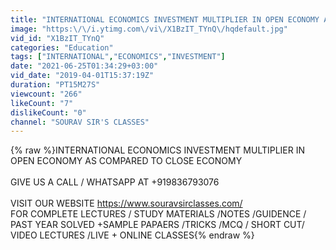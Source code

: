 ```yaml
---
title: "INTERNATIONAL ECONOMICS INVESTMENT MULTIPLIER IN OPEN ECONOMY AS COMPARED TO CLOSE ECONOMY"
image: "https:\/\/i.ytimg.com\/vi\/X1BzIT_TYnQ\/hqdefault.jpg"
vid_id: "X1BzIT_TYnQ"
categories: "Education"
tags: ["INTERNATIONAL","ECONOMICS","INVESTMENT"]
date: "2021-06-25T01:34:29+03:00"
vid_date: "2019-04-01T15:37:19Z"
duration: "PT15M27S"
viewcount: "266"
likeCount: "7"
dislikeCount: "0"
channel: "SOURAV SIR'S CLASSES"
---
```

{% raw %}INTERNATIONAL ECONOMICS INVESTMENT MULTIPLIER IN OPEN ECONOMY AS COMPARED TO CLOSE ECONOMY<br /><br />GIVE US A CALL / WHATSAPP AT   +919836793076 <br /><br />VISIT OUR WEBSITE <a rel="nofollow" target="blank" href="https://www.souravsirclasses.com/">https://www.souravsirclasses.com/</a> <br />FOR COMPLETE LECTURES / STUDY MATERIALS /NOTES /GUIDENCE / PAST YEAR SOLVED +SAMPLE PAPAERS /TRICKS /MCQ / SHORT CUT/ VIDEO LECTURES /LIVE + ONLINE CLASSES{% endraw %}
